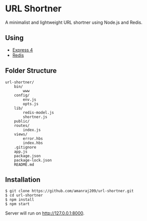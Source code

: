 # URL Shortner

A minimalist and lightweight URL shortner using Node.js and Redis.

## Using

- [Express 4](http://expressjs.com/)
- [Redis](https://redis.io/)

## Folder Structure
```
url-shortner/
    bin/
        www
    config/
        env.js
        opts.js
    lib/
        redis-model.js
        shortner.js
    public/
    routes/
        index.js
    views/
        error.hbs
        index.hbs
    .gitignore
    app.js
    package.json
    package-lock.json
    README.md
```

## Installation
```
$ git clone https://github.com/amanraj209/url-shortner.git
$ cd url-shortner
$ npm install
$ npm start
```

Server will run on http://127.0.0.1:8000.